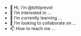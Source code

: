- 👋 Hi, I’m @tottiprevot
- 👀 I’m interested in ...
- 🌱 I’m currently learning ...
- 💞️ I’m looking to collaborate on ...
- 📫 How to reach me ...

<!---
tottiprevot/tottiprevot is a ✨ special ✨ repository because its `README.md` (this file) appears on your GitHub profile.
You can click the Preview link to take a look at your changes.
--->
